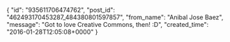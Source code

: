  {
   "id": "935611706474762",
   "post_id": "462493170453287_484380801597857",
   "from_name": "Anibal Jose Baez",
   "message": "Got to love Creative Commons, then! :D",
   "created_time": "2016-01-28T12:05:08+0000"
 }
